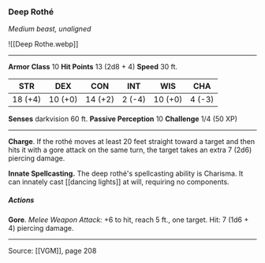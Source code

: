### Deep Rothé
_Medium beast, unaligned_

![[Deep Rothe.webp]]




---

**Armor Class** 10
**Hit Points** 13 (2d8 + 4)
**Speed** 30 ft.

| STR     | DEX     | CON     | INT     | WIS     | CHA     |
|---------|---------|---------|---------|---------|---------|
| 18 (+4) | 10 (+0) | 14 (+2) | 2 (-4) | 10 (+0) | 4 (-3) |

**Senses** darkvision 60 ft.
**Passive Perception** 10
**Challenge** 1/4 (50 XP)

---

**Charge**. If the rothé moves at least 20 feet straight toward a target and then hits it with a gore attack on the same turn, the target takes an extra 7 (2d6) piercing damage.

**Innate Spellcasting.** The deep rothé's spellcasting ability is Charisma. It can innately cast [[dancing lights]] at will, requiring no components.

##### Actions
**Gore**. _Melee Weapon Attack:_ +6 to hit, reach 5 ft., one target. Hit: 7 (1d6 + 4) piercing damage.


---

Source: [[VGM]], page 208